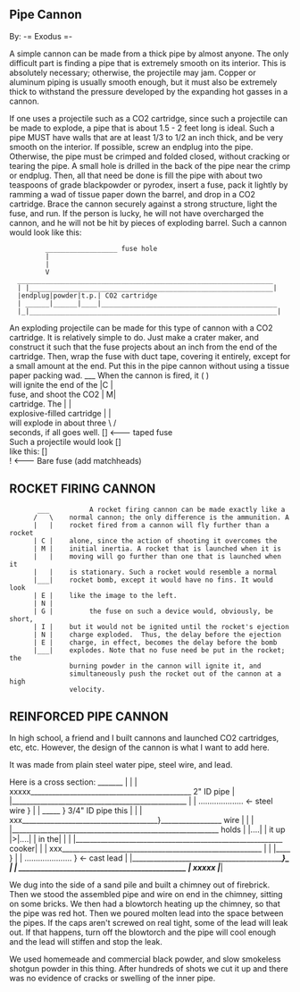 ## Pipe Cannon

By: -= Exodus =-

A simple cannon can be made from a thick pipe by almost anyone.  The only
difficult part is finding a pipe that is extremely smooth on its interior.
This is absolutely necessary; otherwise, the projectile may jam.  Copper or
aluminum piping is usually smooth enough, but it must also be extremely thick
to withstand the pressure developed by the expanding hot gasses in a cannon.

If one uses a projectile such as a CO2 cartridge, since such a projectile
can be made to explode, a pipe that is about 1.5 - 2 feet long is ideal.  Such a pipe MUST have walls that are at least 1/3 to 1/2 an inch thick, and be very
smooth on the interior.  If possible, screw an endplug into the pipe.
Otherwise, the pipe must be crimped and folded closed, without cracking or
tearing the pipe. A small hole is drilled in the back of the pipe near the
crimp or endplug. Then, all that need be done is fill the pipe with about two
teaspoons of grade blackpowder or pyrodex, insert a fuse, pack it lightly by
ramming a wad of tissue paper down the barrel, and drop in a CO2 cartridge.
Brace the cannon securely against a strong structure, light the fuse, and run.
If the person is lucky, he will not have overcharged the cannon, and he will
not be hit by pieces of exploding barrel.  Such a cannon would look like this:


             __________________ fuse hole
             |
             |
             V
      ________________________________________________________________
      | |_____________________________________________________________|
      |endplug|powder|t.p.| CO2 cartridge
      | ______|______|____|____________________________________________
      |_|______________________________________________________________|

An exploding projectile can be made for this type of cannon with a CO2
cartridge. It is relatively simple to do. Just make a crater maker, and
construct it such that the fuse projects about an inch from the end of the
cartridge. Then, wrap the fuse with duct tape, covering it entirely, except
for a small amount at the end. Put this in the pipe cannon without using a
tissue paper packing wad.
                                         ___
When the cannon is fired, it            (   )  
will ignite the end of the              |C  |  
fuse, and shoot the CO2                 |  M|  
cartridge. The                          |   |  
explosive-filled cartridge              |   |  
will explode in about three             \  /  
seconds, if all goes well.               [] <--- taped fuse  
Such a projectile would look             []  
like this:                               []  
                                         !  <--- Bare fuse (add matchheads)

## ROCKET FIRING CANNON


           ___          A rocket firing cannon can be made exactly like a
          /   \    normal cannon; the only difference is the ammunition. A
          |   |    rocket fired from a cannon will fly further than a rocket
          | C |    alone, since the action of shooting it overcomes the
          | M |    initial inertia. A rocket that is launched when it is
          |   |    moving will go further than one that is launched when it
          |   |    is stationary. Such a rocket would resemble a normal
          |___|    rocket bomb, except it would have no fins. It would look
          | E |    like the image to the left.
          | N |
          | G |         the fuse on such a device would, obviously, be short,
          | I |    but it would not be ignited until the rocket's ejection
          | N |    charge exploded.  Thus, the delay before the ejection
          | E |    charge, in effect, becomes the delay before the bomb
          |___|    explodes. Note that no fuse need be put in the rocket; the
                   burning powder in the cannon will ignite it, and
                   simultaneously push the rocket out of the cannon at a high
                   velocity.

## REINFORCED PIPE CANNON     

In high school, a friend and I built cannons and launched CO2 cartridges, etc, etc.  However, the design of the cannon is what I want to add here.

It was made from plain steel water pipe, steel wire, and lead.

Here is a cross section:
          _______
          |     |
          | xxxxx_____________________________________________    2" ID pipe
          | |_________________________________________________
          | | ....................  <- steel wire           }
          | |    _____                                      }     3/4" ID pipe
    this  | |    | xxx______________________________________}_________________
    wire  | |    | |__________________________________________________________
    holds | |....| |
    it up |>|....| |
    in the| |    | |__________________________________________________________
    cooker| |    | xxx________________________________________________________
          | |    |____                                      }
          | | .....................                         } <- cast lead
          | |_______________________________________________}_
          | |    _____________________________________________
          | xxxxx
          |_____|


We dug into the side of a sand pile and built a chimney out of firebrick.
Then we stood the assembled pipe and wire on end in the chimney, sitting on
some bricks.  We then had a blowtorch heating up the chimney, so that the pipe
was red hot.  Then we poured molten lead into the space between the pipes.  If
the caps aren't screwed on real tight, some of the lead will leak out.  If
that happens, turn off the blowtorch and the pipe will cool enough and the
lead will stiffen and stop the leak.

We used homemeade and commercial black powder, and slow smokeless shotgun
powder in this thing.  After hundreds of shots we cut it up and there was no
evidence of cracks or swelling of the inner pipe.
